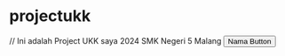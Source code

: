 # projectukk
// Ini adalah  Project UKK saya 2024 SMK Negeri 5 Malang
<a href="URL Tujuan"><button>Nama Button</button></a>

